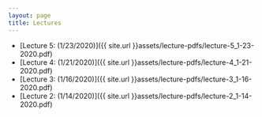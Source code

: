 ```yaml
---
layout: page
title: Lectures
---
```

- [Lecture 5: (1/23/2020)]({{ site.url }}assets/lecture-pdfs/lecture-5_1-23-2020.pdf)
 - [Lecture 4: (1/21/2020)]({{ site.url }}assets/lecture-pdfs/lecture-4_1-21-2020.pdf)
 - [Lecture 3: (1/16/2020)]({{ site.url }}assets/lecture-pdfs/lecture-3_1-16-2020.pdf)
 - [Lecture 2: (1/14/2020)]({{ site.url }}assets/lecture-pdfs/lecture-2_1-14-2020.pdf)